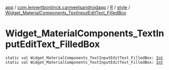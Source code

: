 [app](../../../index.md) / [com.lennertbontinck.carmeetsandroidapp](../../index.md) / [R](../index.md) / [style](index.md) / [Widget_MaterialComponents_TextInputEditText_FilledBox](./-widget_-material-components_-text-input-edit-text_-filled-box.md)

# Widget_MaterialComponents_TextInputEditText_FilledBox

`static val Widget_MaterialComponents_TextInputEditText_FilledBox: `[`Int`](https://kotlinlang.org/api/latest/jvm/stdlib/kotlin/-int/index.html)
`static val Widget_MaterialComponents_TextInputEditText_FilledBox: `[`Int`](https://kotlinlang.org/api/latest/jvm/stdlib/kotlin/-int/index.html)